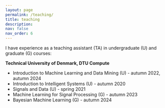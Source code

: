```yaml
---
layout: page
permalink: /teaching/
title: teaching
description: 
nav: false
nav_order: 6
---
```


I have experience as a teaching assistant (TA) in undergraduate (U) and graduate (G) courses:

**Technical University of Denmark, DTU Compute**
- Introduction to Machine Learning and Data Mining (U) - autumn 2022, autumn 2024
- Introduction to Intelligent Systems (U) - autumn 2020
- Signals and Data (U) - spring 2021
- Machine Learning for Signal Processing (G) - autumn 2023
- Bayesian Machine Learning (G) - autumn 2024 

<!-- I also assisted in rethinking and developing the exercise material for the Introduction to Machine Learning and Data Mining course in the autumn of 2025. -->
